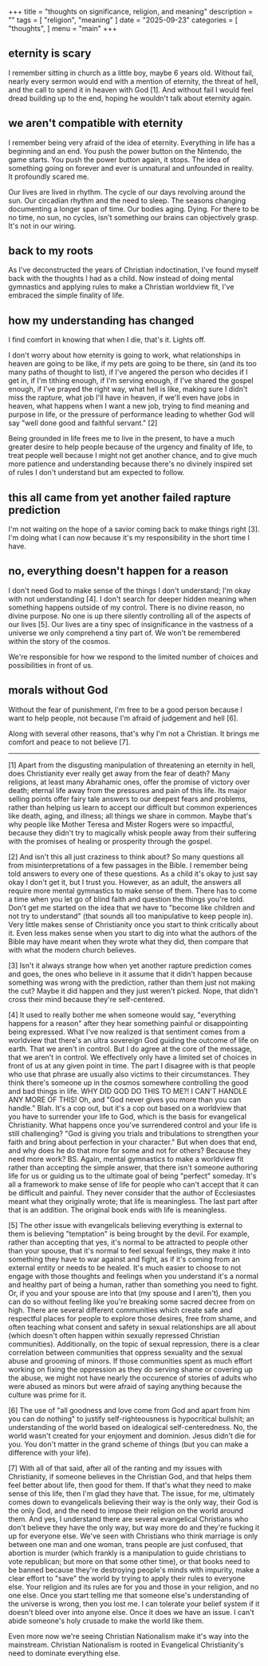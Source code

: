 +++
title = "thoughts on significance, religion, and meaning"
description = ""
tags = [
    "religion", "meaning"
]
date = "2025-09-23"
categories = [
    "thoughts",
]
menu = "main"
+++

## eternity is scary

I remember sitting in church as a little boy, maybe 6 years old.  Without fail, nearly every sermon would end with a mention of eternity, the threat of hell, and the call to spend it in heaven with God [1].  And without fail I would feel dread building up to the end, hoping he wouldn't talk about eternity again.

## we aren't compatible with eternity

I remember being very afraid of the idea of eternity.  Everything in life has a beginning and an end.  You push the power button on the Nintendo, the game starts.  You push the power button again, it stops.  The idea of something going on forever and ever is unnatural and unfounded in reality.  It profoundly scared me.

Our lives are lived in rhythm.  The cycle of our days revolving around the sun.  Our circadian rhythm and the need to sleep.  The seasons changing documenting a longer span of time.  Our bodies aging.  Dying.  For there to be no time, no sun, no cycles, isn't something our brains can objectively grasp.  It's not in our wiring.

## back to my roots

As I've deconstructed the years of Christian indoctination, I've found myself back with the thoughts I had as a child.  Now instead of doing mental gymnastics and applying rules to make a Christian worldview fit, I've embraced the simple finality of life.

## how my understanding has changed

I find comfort in knowing that when I die, that's it.  Lights off.

I don't worry about how eternity is going to work, what relationships in heaven are going to be like, if my pets are going to be there, sin (and its too many paths of thought to list), if I've angered the person who decides if I get in, if I'm tithing enough, if I'm serving enough, if I've shared the gospel enough, if I've prayed the right way, what hell is like, making sure I didn't miss the rapture, what job I'll have in heaven, if we'll even have jobs in heaven, what happens when I want a new job, trying to find meaning and purpose in life, or the pressure of performance leading to whether God will say "well done good and faithful servant." [2]

Being grounded in life frees me to live in the present, to have a much greater desire to help people because of the urgency and finality of life, to treat people well because I might not get another chance, and to give much more patience and understanding because there's no divinely inspired set of rules I don't understand but am expected to follow.

## this all came from yet another failed rapture prediction

I'm not waiting on the hope of a savior coming back to make things right [3].  I'm doing what I can now because it's my responsibility in the short time I have.

## no, everything doesn't happen for a reason

I don't need God to make sense of the things I don't understand; I'm okay with not understanding [4].  I don't search for deeper hidden meaning when something happens outside of my control.  There is no divine reason, no divine purpose.  No one is up there silently controlling all of the aspects of our lives [5].  Our lives are a tiny spec of insignificance in the vastness of a universe we only comprehend a tiny part of.  We won't be remembered within the story of the cosmos.

We're responsible for how we respond to the limited number of choices and possibilities in front of us.

## morals without God

Without the fear of punishment, I'm free to be a good person because I want to help people, not because I'm afraid of judgement and hell [6].

Along with several other reasons, that's why I'm not a Christian.  It brings me comfort and peace to not believe [7].

---

[1] Apart from the disgusting manipulation of threatening an eternity in hell, does Christianity ever really get away from the fear of death?  Many religions, at least many Abrahamic ones, offer the promise of victory over death; eternal life away from the pressures and pain of this life.  Its major selling points offer fairy tale answers to our deepest fears and problems, rather than helping us learn to accept our difficult but common experiences like death, aging, and illness; all things we share in common.  Maybe that's why people like Mother Teresa and Mister Rogers were so impactful, because they didn't try to magically whisk people away from their suffering with the promises of healing or prosperity through the gospel.

[2] And isn't this all just craziness to think about?  So many questions all from misinterpretations of a few passages in the Bible.  I remember being told answers to every one of these questions.  As a child it's okay to just say okay I don't get it, but I trust you.  However, as an adult, the answers all require more mental gymnastics to make sense of them.  There has to come a time when you let go of blind faith and question the things you're told.  Don't get me started on the idea that we have to "become like children and not try to understand" (that sounds all too manipulative to keep people in).  Very little makes sense of Christianity once you start to think critically about it.  Even less makes sense when you start to dig into what the authors of the Bible may have meant when they wrote what they did, then compare that with what the modern church believes.

[3] Isn't it always strange how when yet another rapture prediction comes and goes, the ones who believe in it assume that it didn't happen because something was wrong with the prediction, rather than them just not making the cut?  Maybe it did happen and they just weren't picked.  Nope, that didn't cross their mind because they're self-centered.

[4] It used to really bother me when someone would say, "everything happens for a reason" after they hear something painful or disappointing being expressed.  What I've now realized is that sentiment comes from a worldview that there's an ultra sovereign God guiding the outcome of life on earth.  That we aren't in control.  But I do agree at the core of the message, that we aren't in control.  We effectively only have a limited set of choices in front of us at any given point in time.  The part I disagree with is that people who use that phrase are usually also victims to their circumstances.  They think there's someone up in the cosmos somewhere controlling the good and bad things in life.  WHY DID GOD DO THIS TO ME?!  I CAN'T HANDLE ANY MORE OF THIS!  Oh, and "God never gives you more than you can handle."  Blah.  It's a cop out, but it's a cop out based on a worldview that you have to surrender your life to God, which is the basis for evangelical Christianity.  What happens once you've surrendered control and your life is still challenging?  "God is giving you trials and tribulations to strengthen your faith and bring about perfection in your character."  But when does that end, and why does he do that more for some and not for others?  Because they need more work?  BS.  Again, mental gymnastics to make a worldview fit rather than accepting the simple answer, that there isn't someone authoring life for us or guiding us to the ultimate goal of being "perfect" someday.  It's all a framework to make sense of life for people who can't accept that it can be difficult and painful.  They never consider that the author of Ecclesiastes meant what they originally wrote; that life is meaningless.  The last part after that is an addition.  The original book ends with life is meaningless.

[5] The other issue with evangelicals believing everything is external to them is believing "temptation" is being brought by the devil.  For example, rather than accepting that yes, it's normal to be attracted to people other than your spouse, that it's normal to feel sexual feelings, they make it into something they have to war against and fight, as if it's coming from an external entity or needs to be healed.  It's much easier to choose to not engage with those thoughts and feelings when you understand it's a normal and healthy part of being a human, rather than something you need to fight.  Or, if you and your spouse are into that (my spouse and I aren't), then you can do so without feeling like you're breaking some sacred decree from on high.  There are several different communities which create safe and respectful places for people to explore those desires, free from shame, and often teaching what consent and safety in sexual relationships are all about (which doesn't often happen within sexually repressed Christian communities).  Additionally, on the topic of sexual repression, there is a clear correlation between communities that oppress sexuality and the sexual abuse and grooming of minors.  If those communities spent as much effort working on fixing the oppression as they do serving shame or covering up the abuse, we might not have nearly the occurence of stories of adults who were abused as minors but were afraid of saying anything because the culture was prime for it.

[6] The use of "all goodness and love come from God and apart from him you can do nothing" to justify self-righteousness is hypocritical bullshit; an understanding of the world based on idealogical self-centeredness.  No, the world wasn't created for your enjoyment and dominion.  Jesus didn't die for you.  You don't matter in the grand scheme of things (but you can make a difference with your life).

[7] With all of that said, after all of the ranting and my issues with Christianity, if someone believes in the Christian God, and that helps them feel better about life, then good for them.  If that's what they need to make sense of this life, then I'm glad they have that.  The issue, for me, ultimately comes down to evangelicals believing their way is the only way, their God is the only God, and the need to impose their religion on the world around them.  And yes, I understand there are several evangelical Christians who don't believe they have the only way, but way more do and they're fucking it up for everyone else.  We've seen with Christians who think marriage is only between one man and one woman, trans people are just confused, that abortion is murder (which frankly is a manipulation to guide christians to vote republican; but more on that some other time), or that books need to be banned because they're destroying people's minds with impurity, make a clear effort to "save" the world by trying to apply their rules to everyone else.  Your religion and its rules are for you and those in your religion, and no one else.  Once you start telling me that someone else's understanding of the universe is wrong, then you lost me.  I can tolerate your belief system if it doesn't bleed over into anyone else.  Once it does we have an issue.  I can't abide someone's holy crusade to make the world like them.

Even more now we're seeing Christian Nationalism make it's way into the mainstream.  Christian Nationalism is rooted in Evangelical Christianity's need to dominate everything else.
